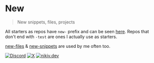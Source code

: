 # New

> New snippets, files, projects

All starters as repos have `new-` prefix and can be seen [here](https://github.com/nikitavoloboev?tab=repositories&q=new-). Repos that don't end with `-test` are ones I actually use as starters.

[new-files](https://github.com/nikitavoloboev/new-files) & [new-snippets](https://github.com/nikitavoloboev/new-snippets) are used by me often too.

[![Discord](https://go.nikiv.dev/badge-discord)](https://go.nikiv.dev/discord) [![X](https://go.nikiv.dev/badge-x)](https://x.com/nikitavoloboev) [![nikiv.dev](https://go.nikiv.dev/badge-nikiv)](https://nikiv.dev)
